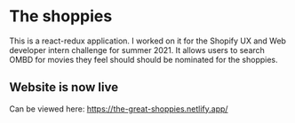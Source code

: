 # The shoppies

This is a react-redux application. I worked on it for the Shopify UX and Web developer intern challenge for summer 2021. It allows users to search OMBD for movies they feel should should be nominated for the shoppies.

## Website is now live

Can be viewed here: https://the-great-shoppies.netlify.app/

